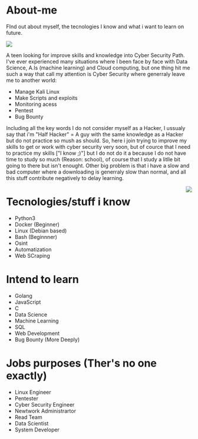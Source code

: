 # About-me
FInd out about myself, the tecnologies I know and what i want to learn on future.


<img src="https://cdn.willcarh.art/img/blog/how-to-write-better-bash-spinners/cover.jpg" >

A teen looking for improve skills and knowledge into Cyber Security Path. I've ever experienced many situations where I been face by face with Data Science, A.Is (machine learning) and Cloud computing, but one thing hit me such a way that call my attention is Cyber Security where generraly leave me to another world:

- Manage Kali Linux
- Make Scripts and exploits
- Monitoring acess
- Pentest
- Bug Bounty

Including all the key words I do not consider myself as a Hacker, I ussualy say that i'm "Half Hacker" = A guy with the same knowledge as a Hacker but do not practice so mush as should. So, here i join trying to improve my skills to get or work with cyber security very soon, but of cource that I need to practice my skills ["I know ;)"] but I do not do it a because I do not have time to study so much (Reason: school), of course that I study a litlle bit going to there but isn't enought. Other big problem is that i have a slow and bad computer where a downloading is generraly slow than normal, and all this stuff contribute negatively to delay learning. 


<img align="right" src="https://pbs.twimg.com/media/FNy_hSnaMAIWz2-.jpg:large" >

# Tecnologies/stuff i know

- Python3
- Docker (Beginner)
- Linux (Debian based)
- Bash (Beginnner)
- Osint
- Automatization
- Web SCraping

# Intend to learn 

- Golang
- JavaScript
- C
- Data Science
- Machine Learning
- SQL
- Web Development
- Bug Bounty (More Deeply)

# Jobs purposes (Ther's no one exactly)

- Linux Engineer
- Pentester
- Cyber Security Engineer
- Newtwork Administrartor
- Read Team
- Data Scientist
- System Developer







